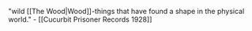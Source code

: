 "wild [[The Wood|Wood]]-things that have found a shape in the physical world." - [[Cucurbit Prisoner Records 1928]]